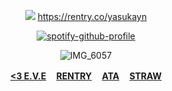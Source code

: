 <div align="center">

![](https://komarev.com/ghpvc/?username=DETRIUMS&label=Aspects&color=orange&style=flat)
https://rentry.co/yasukayn

<div align="center">

[![spotify-github-profile](https://spotify-github-profile.kittinanx.com/api/view?uid=tildejohanne&cover_image=true&theme=novatorem&show_offline=true&background_color=121212&interchange=true&bar_color=53b14f&bar_color_cover=true)](https://github.com/kittinan/spotify-github-profile)

![IMG_6057](https://static.wikia.nocookie.net/leagueoflegends/images/f/fc/Aurelion_Sol_He_Has_Returned.png/revision/latest/scale-to-width-down/1000?cb=20170325053123)


<b>[<3 E.V.E](https://rentry.co/spiritsrefuge) ㅤ[RENTRY](https://rentry.co/spiritsrefuge) ㅤ[ATA](https://vashthestampede.atabook.org) ㅤ[STRAW](https://detrium.straw.page/)</b>
